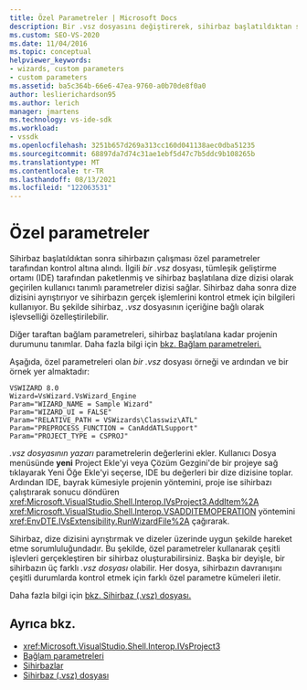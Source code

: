 ```yaml
---
title: Özel Parametreler | Microsoft Docs
description: Bir .vsz dosyasını değiştirerek, sihirbaz başlatıldıktan sonra sihirbazın işlemi kontrol altına alan özel parametreler oluşturma hakkında bilgi.
ms.custom: SEO-VS-2020
ms.date: 11/04/2016
ms.topic: conceptual
helpviewer_keywords:
- wizards, custom parameters
- custom parameters
ms.assetid: ba5c364b-66e6-47ea-9760-a0b70de8f0a0
author: leslierichardson95
ms.author: lerich
manager: jmartens
ms.technology: vs-ide-sdk
ms.workload:
- vssdk
ms.openlocfilehash: 3251b657d269a313cc160d041138aec0dba51235
ms.sourcegitcommit: 68897da7d74c31ae1ebf5d47c7b5ddc9b108265b
ms.translationtype: MT
ms.contentlocale: tr-TR
ms.lasthandoff: 08/13/2021
ms.locfileid: "122063531"
---
```

# <a name="custom-parameters"></a>Özel parametreler
Sihirbaz başlatıldıktan sonra sihirbazın çalışması özel parametreler tarafından kontrol altına alındı. İlgili *bir .vsz* dosyası, tümleşik geliştirme ortamı (IDE) tarafından paketlenmiş ve sihirbaz başlatılana dize dizisi olarak geçirilen kullanıcı tanımlı parametreler dizisi sağlar. Sihirbaz daha sonra dize dizisini ayrıştırıyor ve sihirbazın gerçek işlemlerini kontrol etmek için bilgileri kullanıyor. Bu şekilde sihirbaz, *.vsz* dosyasının içeriğine bağlı olarak işlevselliği özelleştirilebilir.

 Diğer taraftan bağlam parametreleri, sihirbaz başlatılana kadar projenin durumunu tanımlar. Daha fazla bilgi için [bkz. Bağlam parametreleri.](../../extensibility/internals/context-parameters.md)

 Aşağıda, özel parametreleri olan *bir .vsz* dosyası örneği ve ardından ve bir örnek yer almaktadır:

```
VSWIZARD 8.0
Wizard=VsWizard.VsWizard_Engine
Param="WIZARD_NAME = Sample Wizard"
Param="WIZARD_UI = FALSE"
Param="RELATIVE_PATH = VSWizards\Classwiz\ATL"
Param="PREPROCESS_FUNCTION = CanAddATLSupport"
Param="PROJECT_TYPE = CSPROJ"
```

 *.vsz dosyasının yazarı* parametrelerin değerlerini ekler. Kullanıcı Dosya menüsünde **yeni** Project Ekle'yi veya Çözüm Gezgini'de bir projeye sağ tıklayarak Yeni Öğe Ekle'yi seçerse, IDE bu değerleri bir dize dizisine toplar.   Ardından IDE, bayrak kümesiyle projenin yöntemini, proje ise sihirbazı çalıştırarak sonucu döndüren <xref:Microsoft.VisualStudio.Shell.Interop.IVsProject3.AddItem%2A> <xref:Microsoft.VisualStudio.Shell.Interop.VSADDITEMOPERATION> yöntemini <xref:EnvDTE.IVsExtensibility.RunWizardFile%2A> çağırarak.

 Sihirbaz, dize dizisini ayrıştırmak ve dizeler üzerinde uygun şekilde hareket etme sorumluluğundadır. Bu şekilde, özel parametreler kullanarak çeşitli işlevleri gerçekleştiren bir sihirbaz oluşturabilirsiniz. Başka bir deyişle, bir sihirbazın üç farklı *.vsz dosyası* olabilir. Her dosya, sihirbazın davranışını çeşitli durumlarda kontrol etmek için farklı özel parametre kümeleri iletir.

 Daha fazla bilgi için [bkz. Sihirbaz (.vsz) dosyası.](../../extensibility/internals/wizard-dot-vsz-file.md)

## <a name="see-also"></a>Ayrıca bkz.
- <xref:Microsoft.VisualStudio.Shell.Interop.IVsProject3>
- [Bağlam parametreleri](../../extensibility/internals/context-parameters.md)
- [Sihirbazlar](../../extensibility/internals/wizards.md)
- [Sihirbaz (.vsz) dosyası](../../extensibility/internals/wizard-dot-vsz-file.md)
